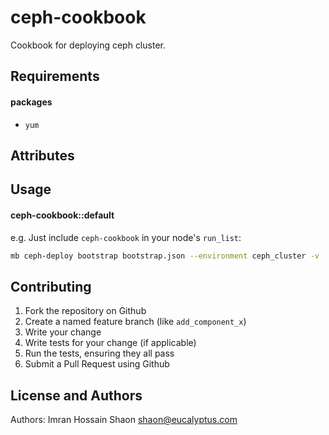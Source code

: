 ceph-cookbook
======================
Cookbook for deploying ceph cluster.

Requirements
------------

#### packages
- `yum`

Attributes
----------

Usage
-----
#### ceph-cookbook::default

e.g.
Just include `ceph-cookbook` in your node's `run_list`:

```bash
mb ceph-deploy bootstrap bootstrap.json --environment ceph_cluster -v
```

Contributing
------------

1. Fork the repository on Github
2. Create a named feature branch (like `add_component_x`)
3. Write your change
4. Write tests for your change (if applicable)
5. Run the tests, ensuring they all pass
6. Submit a Pull Request using Github

License and Authors
-------------------
Authors: Imran Hossain Shaon shaon@eucalyptus.com
